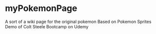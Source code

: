 # myPokemonPage
A sort of a wiki page for the original pokemon
Based on Pokemon Sprites Demo of Colt Steele Bootcamp on Udemy
